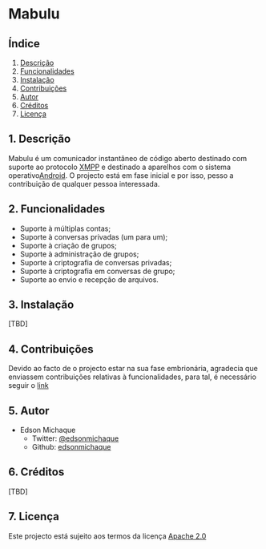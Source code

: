 # Mabulu
## Índice
1. [Descrição](#descricao)
2. [Funcionalidades](#funcionalidades)
3. [Instalação](#instalacao)
4. [Contribuições](#contribuicoes)
5. [Autor](#autor)
6. [Créditos](#creditos)
7. [Licença](#licenca)


## <a name="descricao">1. Descrição</a>
Mabulu é um comunicador instantâneo de código aberto destinado com suporte ao
protocolo [XMPP](https://pt.wikipedia.org/wiki/Extensible_Messaging_and_Presence_Protocol)
e destinado a aparelhos com o sistema operativo[Android](http://www.android.com).
O projecto está em fase inicial e por isso, pesso a contribuição de qualquer
pessoa interessada.


## <a name="funcionalidades">2. Funcionalidades</a>
- Suporte à múltiplas contas;
- Suporte à conversas privadas (um para um);
- Suporte à criação de grupos;
- Suporte à administração de grupos;
- Suporte à criptografia de conversas privadas;
- Suporte à criptografia em conversas de grupo;
- Suporte ao envio e recepção de arquivos.

## <a name="instalacao">3. Instalação</a>
[TBD]

## <a name="contribuicoes">4. Contribuições</a>
Devido ao facto de o projecto estar na sua fase embrionária, agradecia que
enviassem contribuições relativas à funcionalidades, para tal, é necessário seguir
o [link](http://github.com/mabulu-im/mabulu-im/issue)

## <a name="autor">5. Autor</a>
- Edson Michaque
  - Twitter: [@edsonmichaque](http://twitter.com/edsonmichaque)
  - Github: [edsonmichaque](http://github.com/edsonmichaque)

## <a name="creditos">6. Créditos</a>
[TBD]

## <a name="licenca">7. Licença</a>
Este projecto está sujeito aos termos da licença [Apache 2.0](http://www.apache.org/licenses/LICENSE-2.0)
